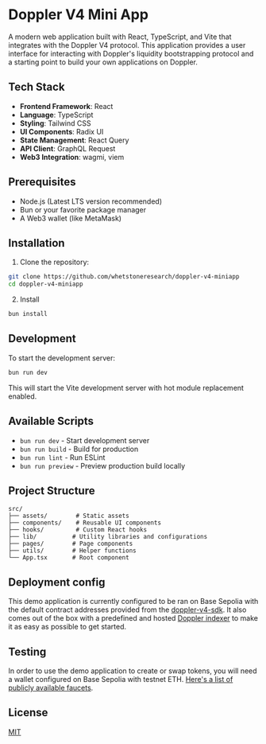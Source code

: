 # Doppler V4 Mini App

A modern web application built with React, TypeScript, and Vite that integrates with the Doppler V4 protocol. This application provides a user interface for interacting with Doppler's liquidity bootstrapping protocol and a starting point to build your own applications on Doppler. 

## Tech Stack

- **Frontend Framework**: React 
- **Language**: TypeScript
- **Styling**: Tailwind CSS
- **UI Components**: Radix UI
- **State Management**: React Query
- **API Client**: GraphQL Request
- **Web3 Integration**: wagmi, viem

## Prerequisites

- Node.js (Latest LTS version recommended)
- Bun or your favorite package manager
- A Web3 wallet (like MetaMask) 

## Installation

1. Clone the repository:
```bash
git clone https://github.com/whetstoneresearch/doppler-v4-miniapp
cd doppler-v4-miniapp
```

2. Install 

```bash
bun install
```

## Development

To start the development server:

```bash
bun run dev
```

This will start the Vite development server with hot module replacement enabled.

## Available Scripts

- `bun run dev` - Start development server
- `bun run build` - Build for production
- `bun run lint` - Run ESLint
- `bun run preview` - Preview production build locally

## Project Structure

```
src/
├── assets/        # Static assets
├── components/    # Reusable UI components
├── hooks/         # Custom React hooks
├── lib/          # Utility libraries and configurations
├── pages/        # Page components
├── utils/        # Helper functions
└── App.tsx       # Root component
```

## Deployment config

This demo application is currently configured to be ran on Base Sepolia with the default contract addresses provided from the [doppler-v4-sdk](https://github.com/whetstoneresearch/doppler-sdk/tree/main/packages/doppler-v4-sdk). It also comes out of the box with a predefined and hosted [Doppler indexer](https://github.com/whetstoneresearch/doppler-sdk/tree/main/packages/doppler-v3-indexer) to make it as easy as possible to get started.

## Testing

In order to use the demo application to create or swap tokens, you will need a wallet configured on Base Sepolia with testnet ETH. [Here's a list of publicly available faucets](https://docs.base.org/chain/network-faucets). 

## License

[MIT](/LICENSE)
